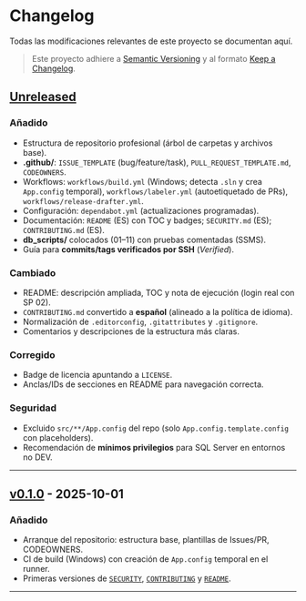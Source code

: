 # Changelog
Todas las modificaciones relevantes de este proyecto se documentan aquí.

> Este proyecto adhiere a [Semantic Versioning](https://semver.org/) y al formato
> [Keep a Changelog](https://keepachangelog.com/en/1.1.0/).

## [Unreleased]
### Añadido
- Estructura de repositorio profesional (árbol de carpetas y archivos base).
- **.github/**: `ISSUE_TEMPLATE` (bug/feature/task), `PULL_REQUEST_TEMPLATE.md`, `CODEOWNERS`.
- Workflows: `workflows/build.yml` (Windows; detecta `.sln` y crea `App.config` temporal),
  `workflows/labeler.yml` (autoetiquetado de PRs), `workflows/release-drafter.yml`.
- Configuración: `dependabot.yml` (actualizaciones programadas).
- Documentación: `README` (ES) con TOC y badges; `SECURITY.md` (ES); `CONTRIBUTING.md` (ES).
- **db_scripts/** colocados (01–11) con pruebas comentadas (SSMS).
- Guía para **commits/tags verificados por SSH** (*Verified*).

### Cambiado
- README: descripción ampliada, TOC y nota de ejecución (login real con SP 02).
- `CONTRIBUTING.md` convertido a **español** (alineado a la política de idioma).
- Normalización de `.editorconfig`, `.gitattributes` y `.gitignore`.
- Comentarios y descripciones de la estructura más claras.

### Corregido
- Badge de licencia apuntando a `LICENSE`.
- Anclas/IDs de secciones en README para navegación correcta.

### Seguridad
- Excluido `src/**/App.config` del repo (solo `App.config.template.config` con placeholders).
- Recomendación de **mínimos privilegios** para SQL Server en entornos no DEV.

---

## [v0.1.0] - 2025-10-01
### Añadido
- Arranque del repositorio: estructura base, plantillas de Issues/PR, CODEOWNERS.
- CI de build (Windows) con creación de `App.config` temporal en el runner.
- Primeras versiones de [`SECURITY`](./SECURITY.md), [`CONTRIBUTING`](./CONTRIBUTING.md) y [`README`](./README.md).

---

[Unreleased]: https://github.com/recm0708/SuiteMDI-EduSQL/compare/v0.1.0...HEAD
[v0.1.0]: https://github.com/recm0708/SuiteMDI-EduSQL/releases/tag/v0.1.0